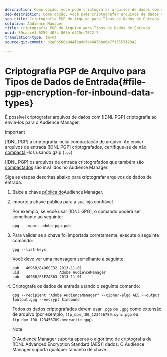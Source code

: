 ```yaml
---
description: Como opção, você pode criptografar arquivos de dados com criptografia PGP ao enviá-los para o Audience Manager.
seo-description: Como opção, você pode criptografar arquivos de dados com criptografia PGP ao enviá-los para o Audience Manager.
seo-title: Criptografia PGP de Arquivo para Tipos de Dados de Entrada
solution: Audience Manager
title: Criptografia PGP de Arquivo para Tipos de Dados de Entrada
uuid: 89caace1-0259-48fc-865b-d525ec7822f7
translation-type: tm+mt
source-git-commit: b2e0b560a944f2ad63a48476be647f1355712342

---
```



# Criptografia PGP de Arquivo para Tipos de Dados de Entrada{#file-pgp-encryption-for-inbound-data-types}

É possível criptografar arquivos de dados com [!DNL PGP] criptografia ao enviá-los para o Audience Manager.

<!-- c_encryption.xml -->

>[!IMPORTANT]
>
>[!DNL PGP] a criptografia inclui compactação de arquivo. Ao enviar arquivos de entrada [!DNL PGP] criptografados, certifique-se de não [compactá](../../../integration/sending-audience-data/batch-data-transfer-explained/inbound-file-compression.md) -los usando gzip (`.gz`).
>
>[!DNL PGP] os arquivos de entrada criptografados que também são [compactados](../../../integration/sending-audience-data/batch-data-transfer-explained/inbound-file-compression.md) são inválidos no Audience Manager.

Siga as etapas descritas abaixo para criptografar arquivos de dados de entrada.

1. Baixe a chave [pública do](./assets/adobe_pgp.pub)Audience Manager.
2. Importe a chave pública para a sua loja confiável.

   Por exemplo, se você usar [!DNL GPG], o comando poderá ser semelhante ao seguinte:

   `gpg --import adobe_pgp.pub`

3. Para validar se a chave foi importada corretamente, execute o seguinte comando:

   `gpg --list-keys`

   Você deve ver uma mensagem semelhante à seguinte:

   ```
   pub   4096R/8496CE32 2013-11-01
   uid                  Adobe AudienceManager
   sub   4096R/E3F2A363 2013-11-01
   ```

4. Criptografe os dados de entrada usando o seguinte comando:

   `gpg --recipient "Adobe AudienceManager" --cipher-algo AES --output $output.gpg --encrypt $inbound`

   Todos os dados criptografados devem usar `.pgp` ou `.gpg` como extensão de arquivo (por exemplo, `ftp_dpm_100_123456789.sync.pgp` ou `ftp_dpm_100_123456789.overwrite.gpg`).

   >[!NOTE]
   >
   >O Audience Manager suporta apenas o algoritmo de criptografia de [!DNL Advanced Encryption Standard (AES)] dados. O Audience Manager suporta qualquer tamanho de chave.
